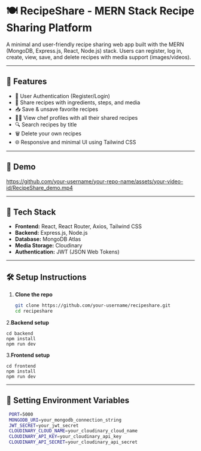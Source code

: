 # 🍽️ RecipeShare - MERN Stack Recipe Sharing Platform

A minimal and user-friendly recipe sharing web app built with the MERN (MongoDB, Express.js, React, Node.js) stack. Users can register, log in, create, view, save, and delete recipes with media support (images/videos).

---

## 🚀 Features

- 🔐 User Authentication (Register/Login)
- 🍲 Share recipes with ingredients, steps, and media
- 📥 Save & unsave favorite recipes
- 🧑‍🍳 View chef profiles with all their shared recipes
- 🔍 Search recipes by title
- 🗑️ Delete your own recipes
- 🌐 Responsive and minimal UI using Tailwind CSS

---

## 📸 Demo

https://github.com/your-username/your-repo-name/assets/your-video-id/RecipeShare_demo.mp4


---

## 🧪 Tech Stack

- **Frontend:** React, React Router, Axios, Tailwind CSS
- **Backend:** Express.js, Node.js
- **Database:** MongoDB Atlas
- **Media Storage:** Cloudinary
- **Authentication:** JWT (JSON Web Tokens)

---

## 🛠️ Setup Instructions

1. **Clone the repo**
   ```bash
   git clone https://github.com/your-username/recipeshare.git
   cd recipeshare

2.**Backend setup**
  
    cd backend
    npm install
    npm run dev

3.**Frontend setup**

    cd frontend
    npm install
    npm run dev
---

## 🔐 Setting Environment Variables

```bash
 PORT=5000 
 MONGODB_URI=your_mongodb_connection_string
 JWT_SECRET=your_jwt_secret
 CLOUDINARY_CLOUD_NAME=your_cloudinary_cloud_name
 CLOUDINARY_API_KEY=your_cloudinary_api_key
 CLOUDINARY_API_SECRET=your_cloudinary_api_secret

  



